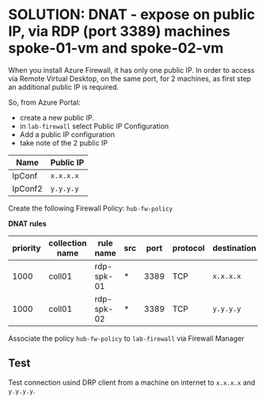 # SOLUTION: DNAT - expose on public IP, via RDP (port 3389) machines spoke-01-vm and spoke-02-vm

When you install Azure Firewall, it has only one public IP. In order to access via Remote Virtual Desktop, on the same port, for 2 machines, as first step an additional public IP is required.

So, from Azure Portal:
* create a new public IP.
* in `lab-firewall` select Public IP Configuration
* Add a public IP configuration
* take note of the 2 public IP

| Name   | Public IP |
|--------|-----------|
|IpConf  | `x.x.x.x` |
|IpConf2 | `y.y.y.y` |

Create the following Firewall Policy: `hub-fw-policy`

**DNAT rules**

|priority | collection name | rule name | src | port | protocol | destination | translated address| translated port | action |
|---|---|---|---|---|---|---|---|---|---|
|1000     | coll01          |rdp-spk-01 | *   | 3389 | TCP      | `x.x.x.x`   | 10.13.1.4         | 3389            | Dnat   |
|1000     | coll01          |rdp-spk-02 | *   | 3389 | TCP      | `y.y.y.y`   | 10.13.2.4         | 3389            | Dnat   |

Associate the policy `hub-fw-policy` to `lab-firewall` via Firewall Manager

## Test

Test connection usind DRP client from a machine on internet to `x.x.x.x` and `y.y.y.y`.

